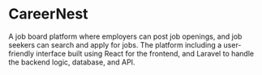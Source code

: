 # CareerNest
A job board platform where employers can post job openings, and job seekers can search and apply for jobs. The platform including a user-friendly interface built using React for the frontend, and Laravel to handle the backend logic, database, and API.
